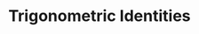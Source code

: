 ---
permalink: /trig
title: Trigonometric Identities
title_override: Trig
order: 5
layout: iframe
link: /__pages/trig.html
description: A concise list of useful trigonometric identities
---